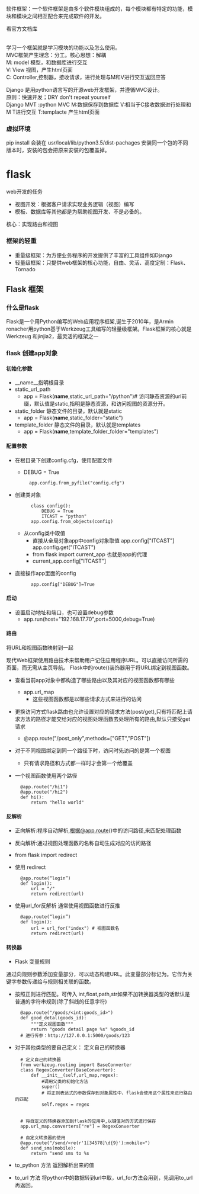 
软件框架：一个软件框架是由多个软件模块组成的，每个模块都有特定的功能，模块和模块之间相互配合来完成软件的开发。


看官方文档库

<br>学习一个框架就是学习模块的功能以及怎么使用。
<br>MVC框架产生理念：分工。核心思想：解耦
<br>M: model 模型，和数据库进行交互
<br>V: View 视图，产生html页面
<br>C: Controller,控制器，接收请求，进行处理与M和V进行交互返回应答

Django 是用python语言写的开源web开发框架，并遵循MVC设计。
<br> 原则：快速开发；DRY don't repeat yourself
<br>Django MVT :python MVC M:数据保存到数据库   V:相当于C接收数据进行处理和M T进行交互  T:templacte 产生html页面


### 虚拟环境
pip install 会装在 usr/local/lib/python3.5/dist-pachages 安装同一个包的不同版本时，安装的包会把原来安装的包覆盖掉。
# flask
web开发的任务

- 视图开发：根据客户请求实现业务逻辑（视图）编写
- 模板、数据库等其他都是为帮助视图开发、不是必备的。

核心：实现路由和视图
### 框架的轻重
- 重量级框架：为方便业务程序的开发提供了丰富的工具组件如Django
- 轻量级框架：只提供web框架的核心功能，自由、灵活、高度定制：Flask、Tornado


## Flask 框架

### 什么是flask
Flask是一个用Python编写的Web应用程序框架,诞生于2010年，是Armin ronacher用python基于Werkzeug工具编写的轻量级框架。Flask框架的核心就是Werkzeug 和jinjia2，最灵活的框架之一

### flask 创建app对象

#### 初始化参数

- __name__指明根目录
- static_url_path
	- app = Flask(__name__,static_url_path="/python")# 访问静态资源的url前缀，默认值是static,指明是静态资源，和访问视图的资源分开。
- static_folder 静态文件的目录，默认就是static
	- app = Flask(__name__,static_folder="static")
- template_folder 静态文件的目录，默认就是templates
	- app = Flask(__name__,template_folder_folder="templates")

#### 配置参数

- 在根目录下创建config.cfg，使用配置文件
	- DEBUG = True
	
			app.config.from_pyfile("config.cfg")

- 创建类对象

			class config():
				DEBUG = True
				ITCAST = "python"
			app.config.from_objects(config)
	- 从config类中取值
		- 直接从全局对象app中config对象取值  app.config["ITCAST"]  app.config.get("ITCAST")
		- from flask import current_app 也就是app的代理
		- current_app.config["ITCAST"] 
- 直接操作app里面的config

			app.config["DEBUG"]=True

#### 启动

- 设置启动地址和端口，也可设置debug参数
	- app.run(host="192.168.17.70",port=5000,debug=True)
			
#### 路由

将URL和视图函数映射到一起

现代Web框架使用路由技术来帮助用户记住应用程序URL。可以直接访问所需的页面，而无需从主页导航。
Flask中的route()装饰器用于将URL绑定到视图函数。

- 查看当前app对象中都构造了哪些路由以及其对应的视图函数都有哪些
	- app.url_map
		- 这些视图函数都是以哪些请求方式来进行的访问
- 更换访问方式flask路由也允许设置对应的请求方法(post/get),只有将匹配上请求方法的路径才能交给对应的视图处理函数去处理所有的路由,默认只接受get请求
	- @app.route("/post_only",methods=["GET","POST"])
- 对于不同视图绑定到同一个路径下时，访问时先访问的是第一个视图
	- 只有请求路径和方式都一样时才会第一个给覆盖
- 一个视图函数使用两个路径

		@app.route("/hi1")
		@app.route("/hi2")
		def hi():
			return "hello world"

#### 反解析

- 正向解析:程序自动解析,根据@app.route()中的访问路径,来匹配处理函数
- 反向解析:通过视图处理函数的名称自动生成对应的访问路径

- from flask import redirect
	
- 使用 redirect

		@app.route(“login”)
		def login():
			url = "/"
			return redirect(url) 
- 使用url_for反解析 通常使用视图函数进行反推

		@app.route(“login”)
		def login():
			url = url_for("index") # 视图函数名
			return redirect(url) 
#### 转换器
- Flask 变量规则

通过向规则参数添加变量部分，可以动态构建URL。此变量部分标记为<variable-name>。它作为关键字参数传递给与规则相关联的函数。

- 按照正则进行匹配。可传入 int,float,path,str如果不加转换器类型的话默认是普通的字符串规则(除了斜线的任意字符)

		@app.route("/goods/<int:goods_id>")
		def good_detal(goods_id):
		    """定义视图函数"""
		    return "goods detail page %s" %goods_id
		# 进行传参：http://127.0.0.1:5000/goods/123

- 对于其他类型的要自己定义： 定义自己的转换器
		
		# 定义自己的转换器	
		from werkzeug.routing import BaseConverter
		class RegexConverter(BaseConverter):
			def __init__(self,url_map,regex):
				#调用父类的初始化方法
				super()
				# 将正则表达式的参数保存到对象属性中，flask会使用这个属性来进行路由的匹配
				self.regex = regex
			
		
		# 将自定义的转换器添加到flask的应用中,以键值对的方式进行保存
		app.url_map.converters["re"] = RegexConverter

		# 自定义转换器的使用
		@app.route("/send/<re(r'1[34578]\d{9}'):mobile>")
		def send_sms(mobile):
			return "send sms to %s
- to_python 方法 返回解析出来的值
- to_url 方法 将python中的数据转到url中取，url_for方法会用到，先调用to_url再返回。


